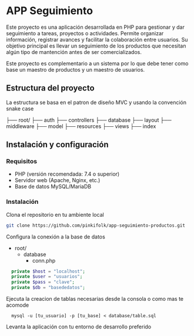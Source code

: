 # APP Seguimiento

Este proyecto es una aplicación desarrollada en PHP para gestionar y dar seguimiento a tareas, proyectos o actividades. Permite organizar información, registrar avances y facilitar la colaboración entre usuarios. Su objetivo principal es llevar un seguimiento de los productos que necesitan algún tipo de mantención antes de ser comercializados.

Este proyecto es complementario a un sistema por lo que debe tener como base un maestro de productos y un maestro de usuarios.

## Estructura del proyecto
La estructura se basa en el patron de diseño MVC y usando la convención snake case 

├── root/ 
  ├── auth 
  ├── controllers
  ├── database
  ├── layout
  ├── middleware
  ├── model
  ├── resources
  ├── views
  ├── index

## Instalación y configuración

### Requisitos
- PHP (versión recomendada: 7.4 o superior)
- Servidor web (Apache, Nginx, etc.)
- Base de datos MySQL/MariaDB

### Instalación
Clona el repositorio en tu ambiente local 
```sh
git clone https://github.com/pinkifolk/app-seguimiento-productos.git
```
Configura la conexión a la base de datos 
- root/
  - database
    - conn.php  
```php
  private $host = "localhost";
  private $user = "usuarios";
  private $pass = "clave";
  private $db = "basededatos";
```
Ejecuta la creacion de tablas necesarias desde la consola o como mas te acomode
```mysql
  mysql -u [tu_usuario] -p [tu_base] < database/table.sql
```
Levanta la aplicación con tu entorno de desarrollo preferido





